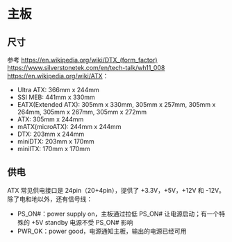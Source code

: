 # 主板

## 尺寸

参考 <https://en.wikipedia.org/wiki/DTX_(form_factor)> <https://www.silverstonetek.com/en/tech-talk/wh11_008> <https://en.wikipedia.org/wiki/ATX>：

- Ultra ATX: 366mm x 244mm
- SSI MEB: 441mm x 330mm
- EATX(Extended ATX): 305mm x 330mm, 305mm x 257mm, 305mm x 264mm, 305mm x 267mm, 305mm x 272mm
- ATX: 305mm x 244mm
- mATX(microATX): 244mm x 244mm
- DTX: 203mm x 244mm
- miniDTX: 203mm x 170mm
- miniITX: 170mm x 170mm

## 供电

ATX 常见供电接口是 24pin（20+4pin），提供了 +3.3V，+5V，+12V 和 -12V。除了电和地以外，还有信号线：

- PS_ON#：power supply on，主板通过拉低 PS_ON# 让电源启动；有一个特殊的 +5V standby 电源不受 PS_ON# 影响
- PWR_OK：power good，电源通知主板，输出的电源已经可用

